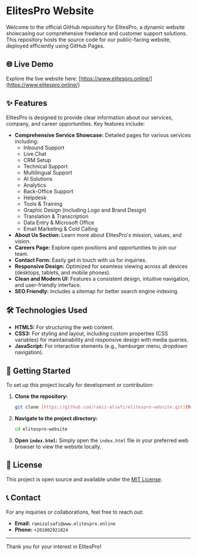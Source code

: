 # ElitesPro Website

Welcome to the official GitHub repository for ElitesPro, a dynamic website showcasing our comprehensive freelance and customer support solutions. This repository hosts the source code for our public-facing website, deployed efficiently using GitHub Pages.

## 🌐 Live Demo

Explore the live website here: [https://www.elitespro.online/](https://www.elitespro.online/)

## ✨ Features

ElitesPro is designed to provide clear information about our services, company, and career opportunities. Key features include:

* **Comprehensive Service Showcase:** Detailed pages for various services including:
    * Inbound Support
    * Live Chat
    * CRM Setup
    * Technical Support
    * Multilingual Support
    * AI Solutions
    * Analytics
    * Back-Office Support
    * Helpdesk
    * Tools & Training
    * Graphic Design (including Logo and Brand Design)
    * Translation & Transcription
    * Data Entry & Microsoft Office
    * Email Marketing & Cold Calling
* **About Us Section:** Learn more about ElitesPro's mission, values, and vision.
* **Careers Page:** Explore open positions and opportunities to join our team.
* **Contact Form:** Easily get in touch with us for inquiries.
* **Responsive Design:** Optimized for seamless viewing across all devices (desktops, tablets, and mobile phones).
* **Clean and Modern UI:** Features a consistent design, intuitive navigation, and user-friendly interface.
* **SEO Friendly:** Includes a sitemap for better search engine indexing.

## 🛠️ Technologies Used

* **HTML5:** For structuring the web content.
* **CSS3:** For styling and layout, including custom properties (CSS variables) for maintainability and responsive design with media queries.
* **JavaScript:** For interactive elements (e.g., hamburger menu, dropdown navigation).

## 🚀 Getting Started

To set up this project locally for development or contribution:

1.  **Clone the repository:**
    ```bash
    git clone [https://github.com/ramiz-alsafi/elitespro-website.git](https://github.com/ramiz-alsafi/elitespro-website.git)
    ```
2.  **Navigate to the project directory:**
    ```bash
    cd elitespro-website
    ```
3.  **Open `index.html`:**
    Simply open the `index.html` file in your preferred web browser to view the website locally.

## 📄 License

This project is open source and available under the [MIT License](https://opensource.org/licenses/MIT).

## 📞 Contact

For any inquiries or collaborations, feel free to reach out:
* **Email:** `ramizalsafi@www.elitespro.online`
* **Phone:** `+201002921824`

---

Thank you for your interest in ElitesPro!
